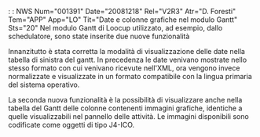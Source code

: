  :  : NWS Num="001391" Date="20081218" Rel="V2R3" Atr="D. Foresti" Tem="APP" App="LO" Tit="Date e colonne grafiche nel modulo Gantt" Sts="20"
Nel modulo Gantt di Loocup utilizzato, ad esempio, dallo schedulatore, sono state inserite due nuove funzionalità

Innanzitutto è stata corretta la modalità di visualizzazione delle date nella tabella di sinistra del gantt. In precedenza le date venivano mostrate nello stesso formato con cui venivano ricevute nell'XML, ora vengono invece normalizzate e visualizzate in un formato compatibile con la lingua primaria del sistema operativo.

La seconda nuova funzionalità è la possibilità di visualizzare anche nella tabella del Gantt delle
colonne contenenti immagini grafiche, identiche a quelle visualizzabili nel pannello delle attività. Le immagini disponibili sono codificate come oggetti di tipo J4-ICO.
